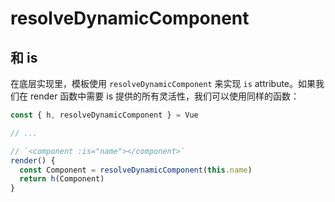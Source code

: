 <!--
 * @Author: tangdaoyong
 * @Date: 2021-06-27 18:25:51
 * @LastEditors: tangdaoyong
 * @LastEditTime: 2021-06-27 18:25:52
 * @Description: resolveDynamicComponent
-->
# resolveDynamicComponent

## <component> 和 is

在底层实现里，模板使用 `resolveDynamicComponent` 来实现 `is` attribute。如果我们在 render 函数中需要 is 提供的所有灵活性，我们可以使用同样的函数：
```js
const { h, resolveDynamicComponent } = Vue

// ...

// `<component :is="name"></component>`
render() {
  const Component = resolveDynamicComponent(this.name)
  return h(Component)
}
```